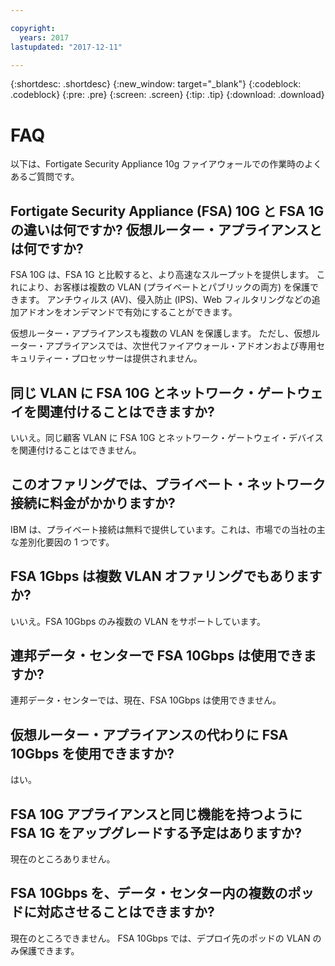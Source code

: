 ```yaml
---

copyright:
  years: 2017
lastupdated: "2017-12-11"

---
```


{:shortdesc: .shortdesc}
{:new_window: target="_blank"}
{:codeblock: .codeblock}
{:pre: .pre}
{:screen: .screen}
{:tip: .tip}
{:download: .download}

# FAQ
以下は、Fortigate Security Appliance 10g ファイアウォールでの作業時のよくあるご質問です。

## Fortigate Security Appliance (FSA) 10G と FSA 1G の違いは何ですか? 仮想ルーター・アプライアンスとは何ですか?

FSA 10G は、FSA 1G と比較すると、より高速なスループットを提供します。 これにより、お客様は複数の VLAN (プライベートとパブリックの両方) を保護できます。 アンチウィルス (AV)、侵入防止 (IPS)、Web フィルタリングなどの追加アドオンをオンデマンドで有効にすることができます。

仮想ルーター・アプライアンスも複数の VLAN を保護します。 ただし、仮想ルーター・アプライアンスでは、次世代ファイアウォール・アドオンおよび専用セキュリティー・プロセッサーは提供されません。

## 同じ VLAN に FSA 10G とネットワーク・ゲートウェイを関連付けることはできますか?

いいえ。同じ顧客 VLAN に FSA 10G とネットワーク・ゲートウェイ・デバイスを関連付けることはできません。

## このオファリングでは、プライベート・ネットワーク接続に料金がかかりますか?

IBM は、プライベート接続は無料で提供しています。これは、市場での当社の主な差別化要因の 1 つです。

## FSA 1Gbps は複数 VLAN オファリングでもありますか?

いいえ。FSA 10Gbps のみ複数の VLAN をサポートしています。

## 連邦データ・センターで FSA 10Gbps は使用できますか?

連邦データ・センターでは、現在、FSA 10Gbps は使用できません。

## 仮想ルーター・アプライアンスの代わりに FSA 10Gbps を使用できますか?

はい。

## FSA 10G アプライアンスと同じ機能を持つように FSA 1G をアップグレードする予定はありますか?

現在のところありません。

## FSA 10Gbps を、データ・センター内の複数のポッドに対応させることはできますか?

現在のところできません。 FSA 10Gbps では、デプロイ先のポッドの VLAN のみ保護できます。
